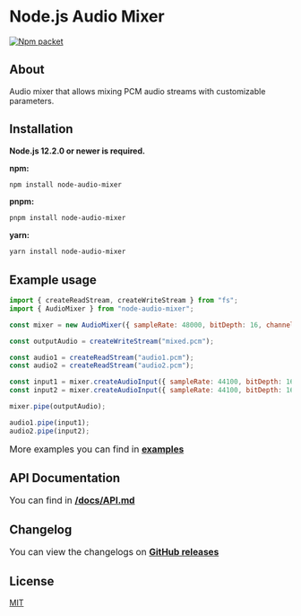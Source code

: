 Node.js Audio Mixer
============

[![Npm packet](https://img.shields.io/npm/v/node-audio-mixer.svg?logo=npm)](https://www.npmjs.com/package/node-audio-mixer)

## About

Audio mixer that allows mixing PCM audio streams with customizable parameters.

## Installation

**Node.js 12.2.0 or newer is required.**

**npm:**
```bash
npm install node-audio-mixer
```
**pnpm:**
```bash
pnpm install node-audio-mixer
```
**yarn:**
```bash
yarn install node-audio-mixer
```

## Example usage

```javascript
import { createReadStream, createWriteStream } from "fs";
import { AudioMixer } from "node-audio-mixer";

const mixer = new AudioMixer({ sampleRate: 48000, bitDepth: 16, channels: 2, autoClose: true });

const outputAudio = createWriteStream("mixed.pcm");

const audio1 = createReadStream("audio1.pcm");
const audio2 = createReadStream("audio2.pcm");

const input1 = mixer.createAudioInput({ sampleRate: 44100, bitDepth: 16, channels: 1 });
const input2 = mixer.createAudioInput({ sampleRate: 44100, bitDepth: 16, channels: 1 });

mixer.pipe(outputAudio);

audio1.pipe(input1);
audio2.pipe(input2);
```

<font size=3> More examples you can find in **[examples](https://github.com/AlexPl3331/node-audio-mixer/tree/main/examples)** </font>

## API Documentation
<font size=3> You can find in **[/docs/API.md](https://github.com/AlexPl3331/node-audio-mixer/blob/main/docs/API.md)** </font>

## Changelog

<font size=3> You can view the changelogs on **[GitHub releases](https://github.com/AlexPl3331/node-audio-mixer/releases)** </font>

## License

[MIT](https://github.com/AlexPl3331/node-audio-mixer/blob/main/LICENSE)